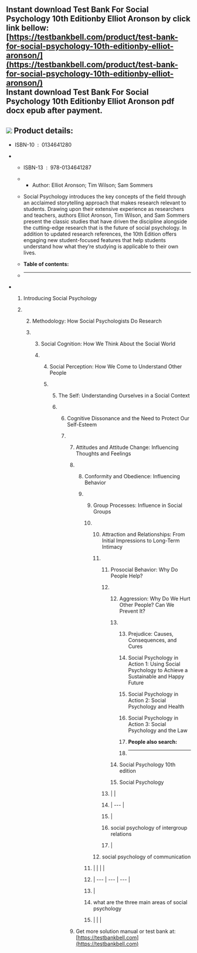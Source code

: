 Instant download **Test Bank For Social Psychology 10th Editionby Elliot Aronson** by click link bellow:  
[https://testbankbell.com/product/test-bank-for-social-psychology-10th-editionby-elliot-aronson/](https://testbankbell.com/product/test-bank-for-social-psychology-10th-editionby-elliot-aronson/)  
**Instant download Test Bank For Social Psychology 10th Editionby Elliot Aronson pdf docx epub after payment.**
---------------------------------------------------------------------------------------------------------------


![](https://testbankbell.com/wp-content/uploads/2023/05/Test-Bank-For-Social-Psychology-10th-Editionby-Elliot-Aronson-555x600-1.jpg)
**Product details:**
--------------------


* ISBN-10 ‏ : ‎ 0134641280
* * ISBN-13 ‏ : ‎ 978-0134641287
  * * Author: Elliot Aronson; Tim Wilson; Sam Sommers
   
  * Social Psychology introduces the key concepts of the field through an acclaimed storytelling approach that makes research relevant to students. Drawing upon their extensive experience as researchers and teachers, authors Elliot Aronson, Tim Wilson, and Sam Sommers present the classic studies that have driven the discipline alongside the cutting-edge research that is the future of social psychology. In addition to updated research references, the 10th Edition offers engaging new student-focused features that help students understand how what they’re studying is applicable to their own lives.
  * **Table of contents:**
  * ----------------------
 
* 1. Introducing Social Psychology
 
  2. 2. Methodology: How Social Psychologists Do Research
    
     3. 3. Social Cognition: How We Think About the Social World
       
        4. 4. Social Perception: How We Come to Understand Other People
          
           5. 5. The Self: Understanding Ourselves in a Social Context
             
              6. 6. Cognitive Dissonance and the Need to Protect Our Self-Esteem
                
                 7. 7. Attitudes and Attitude Change: Influencing Thoughts and Feelings
                   
                    8. 8. Conformity and Obedience: Influencing Behavior
                      
                       9. 9. Group Processes: Influence in Social Groups
                         
                          10. 10. Attraction and Relationships: From Initial Impressions to Long-Term Intimacy
                             
                              11. 11. Prosocial Behavior: Why Do People Help?
                                 
                                  12. 12. Aggression: Why Do We Hurt Other People? Can We Prevent It?
                                     
                                      13. 13. Prejudice: Causes, Consequences, and Cures
                                         
                                          14. Social Psychology in Action 1: Using Social Psychology to Achieve a Sustainable and Happy Future
                                         
                                          15. Social Psychology in Action 2: Social Psychology and Health
                                         
                                          16. Social Psychology in Action 3: Social Psychology and the Law
                                          17. **People also search:**
                                          18. -----------------------
                                         
                                      14. Social Psychology 10th edition
                                     
                                      15. Social Psychology
                                     
                                  13. |  |
                                  14. | --- |
                                  15. |
                                  16. social psychology of intergroup relations
                                  17.  |
                                 
                              12. social psychology of communication
                             
                          11. |  |  |  |
                          12. | --- | --- | --- |
                          13. |
                          14. what are the three main areas of social psychology
                          15.  |  |  |
                         
                    9.  Get more solution manual or test bank at: [https://testbankbell.com](https://testbankbell.com)
